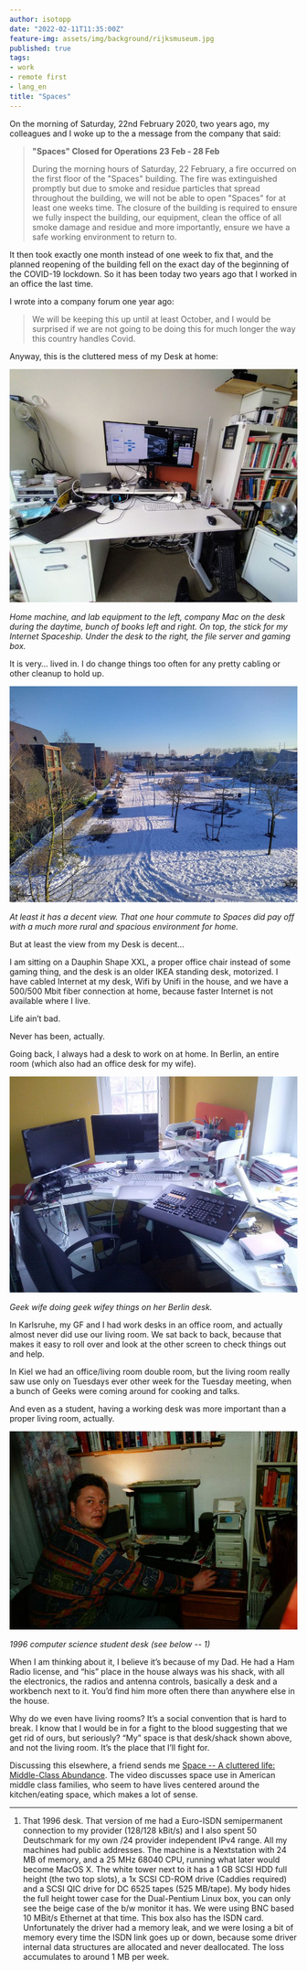 ```yaml
---
author: isotopp
date: "2022-02-11T11:35:00Z"
feature-img: assets/img/background/rijksmuseum.jpg 
published: true
tags:
- work
- remote first
- lang_en
title: "Spaces"
---
```


On the morning of Saturday, 22nd February 2020, two years ago, my colleagues and I woke up to the a message from the company that said:

> **"Spaces" Closed for Operations 23 Feb - 28 Feb**
> 
> During the morning hours of Saturday, 22 February, a fire occurred on the first floor of the "Spaces" building.
> The fire was extinguished promptly but due to smoke and residue particles that spread throughout the building, we will not be able to open "Spaces" for at least one weeks time.
> The closure of the building is required to ensure we fully inspect the building, our equipment, clean the office of all smoke damage and residue and more importantly, ensure we have a safe working environment to return to.

It then took exactly one month instead of one week to fix that, and the planned reopening of the building fell on the exact day of the beginning of the COVID-19 lockdown.
So it has been today two years ago that I worked in an office the last time.

I wrote into a company forum one year ago:

> We will be keeping this up until at least October, and I would be surprised if we are not going to be doing this for much longer the way this country handles Covid.

Anyway, this is the cluttered mess of my Desk at home:

![](/uploads/2022/02/spaces-1.jpg)

*Home machine, and lab equipment to the left, company Mac on the desk during the daytime, bunch of books left and right. On top, the stick for my Internet Spaceship. Under the desk to the right, the file server and gaming box.*

It is very… lived in. I do change things too often for any pretty cabling or other cleanup to hold up.

![](/uploads/2022/02/spaces-2.jpg)

*At least it has a decent view. That one hour commute to Spaces did pay off with a much more rural and spacious environment for home.*

But at least the view from my Desk is decent…

I am sitting on a Dauphin Shape XXL, a proper office chair instead of some gaming thing, and the desk is an older IKEA standing desk, motorized.
I have cabled Internet at my desk, Wifi by Unifi in the house, and we have a 500/500 Mbit fiber connection at home, because faster Internet is not available where I live.

Life ain’t bad.

Never has been, actually.

Going back, I always had a desk to work on at home. In Berlin, an entire room (which also had an office desk for my wife).

![](/uploads/2022/02/spaces-3.jpg)

*Geek wife doing geek wifey things on her Berlin desk.*

In Karlsruhe, my GF and I had work desks in an office room, and actually almost never did use our living room.
We sat back to back, because that makes it easy to roll over and look at the other screen to check things out and help.

In Kiel we had an office/living room double room, but the living room really saw use only on Tuesdays ever other week for the Tuesday meeting, when a bunch of Geeks were coming around for cooking and talks.

And even as a student, having a working desk was more important than a proper living room, actually.

![](/uploads/2022/02/spaces-4.jpg)

*1996 computer science student desk (see below -- 1)*

When I am thinking about it, I believe it’s because of my Dad.
He had a Ham Radio license, and “his” place in the house always was his shack, with all the electronics, the radios and antenna controls, basically a desk and a workbench next to it.
You’d find him more often there than anywhere else in the house.

Why do we even have living rooms?
It’s a social convention that is hard to break.
I know that I would be in for a fight to the blood suggesting that we get rid of ours, but seriously?
“My” space is that desk/shack shown above, and not the living room.
It’s the place that I’ll fight for.

Discussing this elsewhere, a friend sends me [Space -- A cluttered life: Middle-Class Abundance](https://www.youtube.com/watch?v=CJWOWksT1x4).
The video discusses space use in American middle class families, who seem to have lives centered around the kitchen/eating space, which makes a lot of sense.

<hr />

1. That 1996 desk.
  That version of me had a Euro-ISDN semipermanent connection to my provider (128/128 kBit/s) and I also spent 50 Deutschmark for my own /24 provider independent IPv4 range. 
   All my machines had public addresses.
  The machine is a Nextstation with 24 MB of memory, and a 25 MHz 68040 CPU, running what later would become MacOS X.
  The white tower next to it has a 1 GB SCSI HDD full height (the two top slots), a 1x SCSI CD-ROM drive (Caddies required) and a SCSI QIC drive for DC 6525 tapes (525 MB/tape).
  My body hides the full height tower case for the Dual-Pentium Linux box, you can only see the beige case of the b/w monitor it has.
  We were using BNC based 10 MBit/s Ethernet at that time.
  This box also has the ISDN card.
  Unfortunately the driver had a memory leak, and we were losing a bit of memory every time the ISDN link goes up or down, because some driver internal data structures are allocated and never deallocated.
  The loss accumulates to around 1 MB per week.

